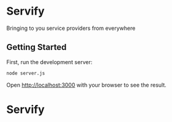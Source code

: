 # Servify
Bringing to you service providers from everywhere
## Getting Started

First, run the development server:

```bash
node server.js
```

Open [http://localhost:3000](http://localhost:3000) with your browser to see the result.
# Servify
